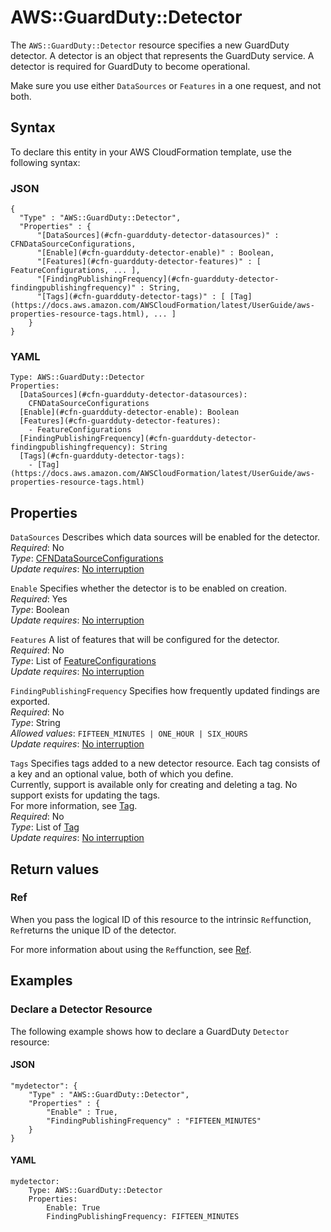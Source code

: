 # AWS::GuardDuty::Detector<a name="aws-resource-guardduty-detector"></a>

The `AWS::GuardDuty::Detector` resource specifies a new GuardDuty detector\. A detector is an object that represents the GuardDuty service\. A detector is required for GuardDuty to become operational\.

Make sure you use either `DataSources` or `Features` in a one request, and not both\.

## Syntax<a name="aws-resource-guardduty-detector-syntax"></a>

To declare this entity in your AWS CloudFormation template, use the following syntax:

### JSON<a name="aws-resource-guardduty-detector-syntax.json"></a>

```
{
  "Type" : "AWS::GuardDuty::Detector",
  "Properties" : {
      "[DataSources](#cfn-guardduty-detector-datasources)" : CFNDataSourceConfigurations,
      "[Enable](#cfn-guardduty-detector-enable)" : Boolean,
      "[Features](#cfn-guardduty-detector-features)" : [ FeatureConfigurations, ... ],
      "[FindingPublishingFrequency](#cfn-guardduty-detector-findingpublishingfrequency)" : String,
      "[Tags](#cfn-guardduty-detector-tags)" : [ [Tag](https://docs.aws.amazon.com/AWSCloudFormation/latest/UserGuide/aws-properties-resource-tags.html), ... ]
    }
}
```

### YAML<a name="aws-resource-guardduty-detector-syntax.yaml"></a>

```
Type: AWS::GuardDuty::Detector
Properties: 
  [DataSources](#cfn-guardduty-detector-datasources): 
    CFNDataSourceConfigurations
  [Enable](#cfn-guardduty-detector-enable): Boolean
  [Features](#cfn-guardduty-detector-features): 
    - FeatureConfigurations
  [FindingPublishingFrequency](#cfn-guardduty-detector-findingpublishingfrequency): String
  [Tags](#cfn-guardduty-detector-tags): 
    - [Tag](https://docs.aws.amazon.com/AWSCloudFormation/latest/UserGuide/aws-properties-resource-tags.html)
```

## Properties<a name="aws-resource-guardduty-detector-properties"></a>

`DataSources`  <a name="cfn-guardduty-detector-datasources"></a>
Describes which data sources will be enabled for the detector\.  
*Required*: No  
*Type*: [CFNDataSourceConfigurations](aws-properties-guardduty-detector-cfndatasourceconfigurations.md)  
*Update requires*: [No interruption](https://docs.aws.amazon.com/AWSCloudFormation/latest/UserGuide/using-cfn-updating-stacks-update-behaviors.html#update-no-interrupt)

`Enable`  <a name="cfn-guardduty-detector-enable"></a>
Specifies whether the detector is to be enabled on creation\.  
*Required*: Yes  
*Type*: Boolean  
*Update requires*: [No interruption](https://docs.aws.amazon.com/AWSCloudFormation/latest/UserGuide/using-cfn-updating-stacks-update-behaviors.html#update-no-interrupt)

`Features`  <a name="cfn-guardduty-detector-features"></a>
A list of features that will be configured for the detector\.  
*Required*: No  
*Type*: List of [FeatureConfigurations](aws-properties-guardduty-detector-featureconfigurations.md)  
*Update requires*: [No interruption](https://docs.aws.amazon.com/AWSCloudFormation/latest/UserGuide/using-cfn-updating-stacks-update-behaviors.html#update-no-interrupt)

`FindingPublishingFrequency`  <a name="cfn-guardduty-detector-findingpublishingfrequency"></a>
Specifies how frequently updated findings are exported\.  
*Required*: No  
*Type*: String  
*Allowed values*: `FIFTEEN_MINUTES | ONE_HOUR | SIX_HOURS`  
*Update requires*: [No interruption](https://docs.aws.amazon.com/AWSCloudFormation/latest/UserGuide/using-cfn-updating-stacks-update-behaviors.html#update-no-interrupt)

`Tags`  <a name="cfn-guardduty-detector-tags"></a>
Specifies tags added to a new detector resource\. Each tag consists of a key and an optional value, both of which you define\.  
Currently, support is available only for creating and deleting a tag\. No support exists for updating the tags\.  
For more information, see [Tag](https://docs.aws.amazon.com/AWSCloudFormation/latest/UserGuide/aws-properties-resource-tags.html)\.   
*Required*: No  
*Type*: List of [Tag](https://docs.aws.amazon.com/AWSCloudFormation/latest/UserGuide/aws-properties-resource-tags.html)  
*Update requires*: [No interruption](https://docs.aws.amazon.com/AWSCloudFormation/latest/UserGuide/using-cfn-updating-stacks-update-behaviors.html#update-no-interrupt)

## Return values<a name="aws-resource-guardduty-detector-return-values"></a>

### Ref<a name="aws-resource-guardduty-detector-return-values-ref"></a>

 When you pass the logical ID of this resource to the intrinsic `Ref`function, `Ref`returns the unique ID of the detector\.

For more information about using the `Ref`function, see [Ref](https://docs.aws.amazon.com/AWSCloudFormation/latest/UserGuide/intrinsic-function-reference-ref.html)\.

## Examples<a name="aws-resource-guardduty-detector--examples"></a>



### Declare a Detector Resource<a name="aws-resource-guardduty-detector--examples--Declare_a_Detector_Resource"></a>

The following example shows how to declare a GuardDuty `Detector` resource:

#### JSON<a name="aws-resource-guardduty-detector--examples--Declare_a_Detector_Resource--json"></a>

```
"mydetector": {
    "Type" : "AWS::GuardDuty::Detector",
    "Properties" : {
        "Enable" : True,
        "FindingPublishingFrequency" : "FIFTEEN_MINUTES"
    }
}
```

#### YAML<a name="aws-resource-guardduty-detector--examples--Declare_a_Detector_Resource--yaml"></a>

```
mydetector:
    Type: AWS::GuardDuty::Detector
    Properties:
        Enable: True
        FindingPublishingFrequency: FIFTEEN_MINUTES
```